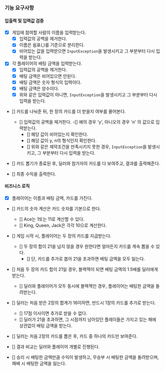 ### 기능 요구사항

#### 입출력 및 입력값 검증

- [x] 게임에 참여할 사람의 이름을 입력받는다.
    - [x] 입력값의 공백을 제거한다.
    - [x] 이름은 쉼표(,)를 기준으로 분리한다.
    - [x] 비어있는 값을 입력받으면 `InputException`을 발생시키고 그 부분부터 다시 입력을 받는다.

- [x] 각 플레이어의 배팅 금액을 입력받는다.
    - [x] 입력값의 공백을 제거한다.
    - [x] 배팅 금액은 비어있으면 안된다.
    - [x] 배팅 금액은 숫자 형식의 입력이다.
    - [x] 배팅 금액은 양수이다.
    - [x] 위와 같은 입력값이 아니면, `InputException`을 발생시키고 그 부분부터 다시 입력을 받는다.

- [] 카드를 나눠준 뒤, 한 장의 카드를 더 받을지 여부를 물어본다.
    - [] 입력값의 공백을 제거한다.
      -[] 예의 경우 'y', 아니오의 경우 'n' 의 값으로 입력받는다.
        - [] 해당 값이 비어있는지 확인한다.
        - [] 해당 값이 y, n의 형식인지 확인한다.
        - [] 위와 같은 제약조건을 만족시키지 못한 경우, `InputException`을 발생시키고, 그 부분부터 다시 입력을 받는다.

- [] 카드 뽑기가 종료된 후, 딜러와 참가자의 카드를 다 보여주고, 결과를 출력해준다.

- [] 최종 수익을 출력한다.

#### 비즈니스 로직

- [x] 플레이어는 이름과 배팅 금액, 카드를 가진다.

- [] 카드의 숫자 계산은 카드 숫자를 기본으로 한다.
    - [] Ace는 1또는 11로 계산할 수 있다.
    - [] King, Queen, Jack은 각각 10으로 계산한다.

- [] 게임 시작 시, 플레이어는 두 장의 카드를 지급받는다.
    - [] 두 장의 합이 21을 넘지 않을 경우 원한다면 얼마든지 카드를 계속 뽑을 수 있다.
        - [] 단, 카드를 추가로 봅아 21을 초과하면 베팅 금액을 모두 잃는다.

- [] 처음 두 장의 카드 합이 21일 경우, 블랙잭이 되면 배팅 금액의 1.5배를 딜러에게 받는다.
    - [] 딜러와 플레이어가 모두 동시에 블랙잭인 경우, 플레이어는 배팅한 금액을 돌려받는다.

- [] 딜러는 처음 받은 2장의 합계가 16이하면, 반드시 1장의 카드를 추가로 받는다.
    - [] 17점 이사이면 추가로 받을 수 없다.
    - [] 딜러가 21을 초과하면, 그 시점까지 남아있던 플레이들은 가지고 있는 패에 상관없이 배팅 금액을 받는다.

- [] 딜러는 처음 2장의 카드를 뽑은 후, 카드 중 하나의 카드만 보여준다.

- [] 결과 비교는 딜러와 플레이어 개별로 진행된다.

- [] 승리 시 배팅한 금액만큼 수익이 발생하고, 무승부 시 배팅한 금액을 돌려받으며, 패배 시 배팅한 금액을 잃는다.